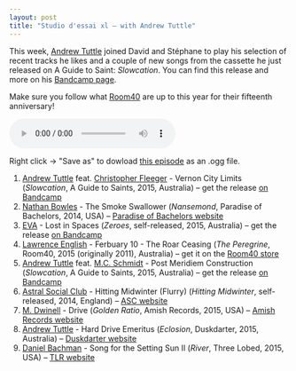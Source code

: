 ```yaml
---
layout: post
title: "Studio d'essai xl – with Andrew Tuttle"
---
```


This week, [Andrew Tuttle](https://andrewtuttle.wordpress.com/) joined David and Stéphane to play his selection of recent tracks he likes and a couple of new songs from the cassette he just released on A Guide to Saint: _Slowcation_. You can find this release and more on his [Bandcamp page](https://andrewtuttle.bandcamp.com).

Make sure you follow what [Room40](http://room40.org/site/) are up to this year for their fifteenth anniversary!

<audio src="https://raw.githubusercontent.com/studio-dessai/podcasts/master/2015-05-14%20studio%20d%27essai%20xl.ogg" controls>
Your browser cannot play embedded audio. Download a better browser: but in the meantime, listen to the episode by downloading it below.
</audio>

Right click → "Save as" to dowload <a
href="https://raw.githubusercontent.com/studio-dessai/podcasts/master/2015-05-14%20studio%20d%27essai%20xl.ogg">this episode</a> as an .ogg file.

1. [Andrew Tuttle](http://musicbrainz.org/artist/af492ad4-778e-4721-a2fe-d3fcfe69620e) feat. [Christopher Fleeger](http://musicbrainz.org/artist/76e36f98-0bc9-4583-8aa1-9d462792ef92) - Vernon City Limits (_Slowcation_, A Guide to Saints, 2015, Australia) – get the release [on Bandcamp](https://andrewtuttle.bandcamp.com/album/slowcation)
1. [Nathan Bowles](http://musicbrainz.org/artist/3ddab71a-3ccc-41b2-a287-e3149a453ad5) - The Smoke Swallower (_Nansemond_, Paradise of Bachelors, 2014, USA) – [Paradise of Bachelors website](http://www.paradiseofbachelors.com/pob-16)
1. [EVA](http://musicbrainz.org/artist/238c52d9-bdaf-440b-8c62-f9fb2211de6d) - Lost in Spaces (_Zeroes_, self-released, 2015, Australia) – get the release [on Bandcamp](https://extravehicularactivity.bandcamp.com)
1. [Lawrence English](http://musicbrainz.org/artist/eadd64ca-a4f8-4c0c-8405-fa46a7be2380) - Ferbuary 10 - The Roar Ceasing (_The Peregrine_, Room40, 2015 (originally 2011), Australia) – get it on the [Room40 store](http://emporium.room40.org/products/544407-lawrence-english-the-peregrine)
1. [Andrew Tuttle](http://musicbrainz.org/artist/af492ad4-778e-4721-a2fe-d3fcfe69620e) feat. [M.C. Schmidt](http://musicbrainz.org/artist/866dd688-b998-48c4-8202-49c56302ee8f) - Post Meridiem Construction (_Slowcation_, A Guide to Saints, 2015, Australia) – get the release [on Bandcamp](https://andrewtuttle.bandcamp.com/album/slowcation)
1. [Astral Social Club](http://musicbrainz.org/artist/c7655830-ba22-4ba2-9e0b-8aeac236dfba) - Hitting Midwinter (Flurry) (_Hitting Midwinter_, self-released, 2014, England) – [ASC website](https://astralsocialclub.wordpress.com/)
1. [M. Dwinell](http://musicbrainz.org/artist/c4ab318c-ab89-4989-aa2d-da37ca658df9) - Drive (_Golden Ratio_, Amish Records, 2015, USA) – [Amish Records website](http://www.amishrecords.com/)
1. [Andrew Tuttle](http://musicbrainz.org/artist/af492ad4-778e-4721-a2fe-d3fcfe69620e) - Hard Drive Emeritus (_Eclosion_, Duskdarter, 2015, Australia) – [Duskdarter website](http://www.duskdarter.com.au/index.php?p=releases&s=DDC002)
1. [Daniel Bachman](http://musicbrainz.org/artist/5a3643f5-8572-4549-95cc-5b137981d09e) - Song for the Setting Sun II (_River_, Three Lobed, 2015, USA) – [TLR website](http://www.threelobed.com/tlr/tlr114.html)